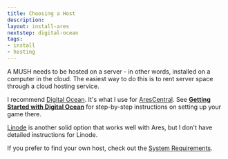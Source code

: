 ```yaml
---
title: Choosing a Host
description:
layout: install-ares
nextstep: digital-ocean
tags: 
- install
- hosting
---
```


A MUSH needs to be hosted on a server - in other words, installed on a computer in the cloud.  The easiest way to do this is to rent server space through a cloud hosting service.

I recommend [Digital Ocean](http://www.digitalocean.com/?refcode=5c07173bc1f2).  It's what I use for [AresCentral](/arescentral).  See **[Getting Started with Digital Ocean](/tutorials/install/digital-ocean)** for step-by-step instructions on setting up your game there. 

[Linode](https://www.linode.com/?r=80bc21df5f92ff5773de26419237b57a203623bd) is another solid option that works well with Ares, but I don't have detailed instructions for Linode.

If you prefer to find your own host, check out the [System Requirements](/tutorials/install/system-requirements).